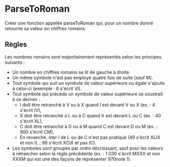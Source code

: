 # ParseToRoman

Créer une fonction appelée parseToRoman qui, pour un nombre donné retourne sa valeur en chiffres romains.

## Règles

Les nombres romains sont majoritairement représentés selon les principes suivants :

- Un nombre en chiffres romains se lit de gauche à droite.
- Un même symbole n'est pas employé quatre fois de suite (sauf M).
- Tout symbole qui suit un symbole de valeur supérieure ou égale s'ajoute à celui-ci (exemple : 6 s'écrit VI).
- Tout symbole qui précède un symbole de valeur supérieure se soustrait à ce dernier :
    - I doit être retranché à V ou à X quand I est devant V ou X (ex. : 4 s'écrit IV),
    - X doit être retranché à L ou à C quand X est devant L ou C (ex. : 40 s'écrit XL),
    - C doit être retranché à D ou à M quand C est devant D ou M (ex. : 900 s'écrit CM),
    - En revanche, ôter I de L ou de C n'est pas pratiqué (49 s'écrit XLIX et non IL ; 99 s'écrit XCIX et pas IC).
- Les symboles sont groupés par ordre décroissant, sauf pour les valeurs à retrancher selon la règle précédente (ex. : 1 030 s'écrit MXXX et non XXXM qui est une des façons de représenter 970note 1).
